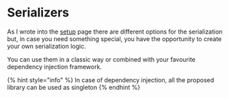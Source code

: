 # Serializers

As I wrote into the [setup](../setup-1.md#the-serializer-package) page there are different options for the serialization but, in case you need something special, you have the opportunity to create your own serialization logic.

You can use them in a classic way or combined with your favourite dependency injection framework.

{% hint style="info" %}
In case of dependency injection, all the proposed library can be used as singleton
{% endhint %}

